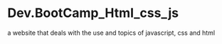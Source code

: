 # Dev.BootCamp_Html_css_js
a website that deals with the use and topics of javascript, css and html
